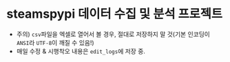 # steamspypi 데이터 수집 및 분석 프로젝트
- 주의) `csv`파일을 엑셀로 열어서 볼 경우, 절대로 저장하지 말 것(기본 인코딩이 `ANSI`라 `UTF-8`이 깨질 수 있음!)
- 매일 수정 & 시행착오 내용은 `edit_logs`에 저장 중.